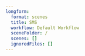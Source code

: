 ```yaml
---
longform:
  format: scenes
  title: SMS
  workflow: Default Workflow
  sceneFolder: /
  scenes: []
  ignoredFiles: []
---
```

